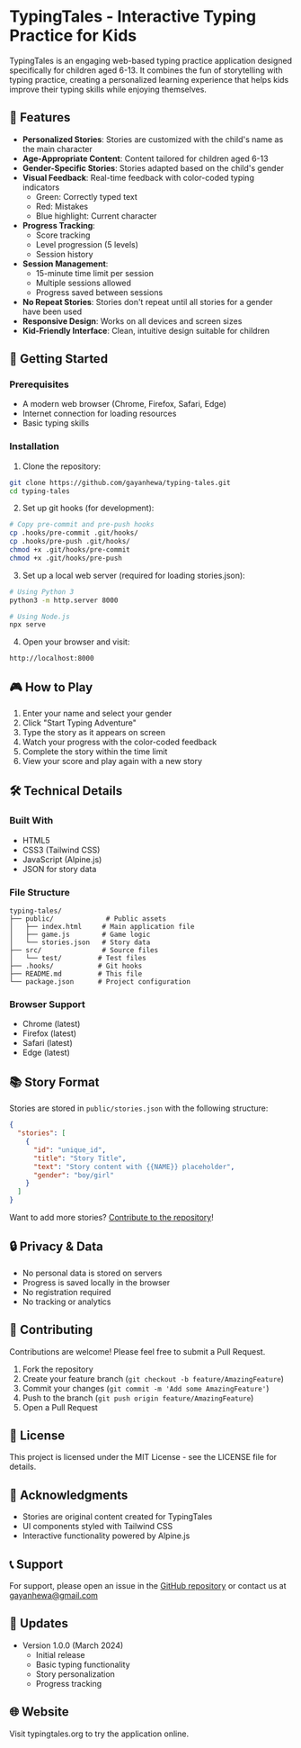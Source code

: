 # TypingTales - Interactive Typing Practice for Kids

TypingTales is an engaging web-based typing practice application designed specifically for children aged 6-13. It combines the fun of storytelling with typing practice, creating a personalized learning experience that helps kids improve their typing skills while enjoying themselves.

## 🌟 Features

- **Personalized Stories**: Stories are customized with the child's name as the main character
- **Age-Appropriate Content**: Content tailored for children aged 6-13
- **Gender-Specific Stories**: Stories adapted based on the child's gender
- **Visual Feedback**: Real-time feedback with color-coded typing indicators
  - Green: Correctly typed text
  - Red: Mistakes
  - Blue highlight: Current character
- **Progress Tracking**:
  - Score tracking
  - Level progression (5 levels)
  - Session history
- **Session Management**:
  - 15-minute time limit per session
  - Multiple sessions allowed
  - Progress saved between sessions
- **No Repeat Stories**: Stories don't repeat until all stories for a gender have been used
- **Responsive Design**: Works on all devices and screen sizes
- **Kid-Friendly Interface**: Clean, intuitive design suitable for children

## 🚀 Getting Started

### Prerequisites

- A modern web browser (Chrome, Firefox, Safari, Edge)
- Internet connection for loading resources
- Basic typing skills

### Installation

1. Clone the repository:

```bash
git clone https://github.com/gayanhewa/typing-tales.git
cd typing-tales
```

2. Set up git hooks (for development):

```bash
# Copy pre-commit and pre-push hooks
cp .hooks/pre-commit .git/hooks/
cp .hooks/pre-push .git/hooks/
chmod +x .git/hooks/pre-commit
chmod +x .git/hooks/pre-push
```

3. Set up a local web server (required for loading stories.json):

```bash
# Using Python 3
python3 -m http.server 8000

# Using Node.js
npx serve
```

4. Open your browser and visit:

```
http://localhost:8000
```

## 🎮 How to Play

1. Enter your name and select your gender
2. Click "Start Typing Adventure"
3. Type the story as it appears on screen
4. Watch your progress with the color-coded feedback
5. Complete the story within the time limit
6. View your score and play again with a new story

## 🛠️ Technical Details

### Built With

- HTML5
- CSS3 (Tailwind CSS)
- JavaScript (Alpine.js)
- JSON for story data

### File Structure

```
typing-tales/
├── public/             # Public assets
│   ├── index.html     # Main application file
│   ├── game.js        # Game logic
│   └── stories.json   # Story data
├── src/               # Source files
│   └── test/         # Test files
├── .hooks/           # Git hooks
├── README.md         # This file
└── package.json      # Project configuration
```

### Browser Support

- Chrome (latest)
- Firefox (latest)
- Safari (latest)
- Edge (latest)

## 📚 Story Format

Stories are stored in `public/stories.json` with the following structure:

```json
{
  "stories": [
    {
      "id": "unique_id",
      "title": "Story Title",
      "text": "Story content with {{NAME}} placeholder",
      "gender": "boy/girl"
    }
  ]
}
```

Want to add more stories? [Contribute to the repository](https://github.com/gayanhewa/typing-tales)!

## 🔒 Privacy & Data

- No personal data is stored on servers
- Progress is saved locally in the browser
- No registration required
- No tracking or analytics

## 🤝 Contributing

Contributions are welcome! Please feel free to submit a Pull Request.

1. Fork the repository
2. Create your feature branch (`git checkout -b feature/AmazingFeature`)
3. Commit your changes (`git commit -m 'Add some AmazingFeature'`)
4. Push to the branch (`git push origin feature/AmazingFeature`)
5. Open a Pull Request

## 📝 License

This project is licensed under the MIT License - see the LICENSE file for details.

## 🙏 Acknowledgments

- Stories are original content created for TypingTales
- UI components styled with Tailwind CSS
- Interactive functionality powered by Alpine.js

## 📞 Support

For support, please open an issue in the [GitHub repository](https://github.com/gayanhewa/typing-tales) or contact us at gayanhewa@gmail.com

## 🔄 Updates

- Version 1.0.0 (March 2024)
  - Initial release
  - Basic typing functionality
  - Story personalization
  - Progress tracking

## 🌐 Website

Visit typingtales.org to try the application online.
